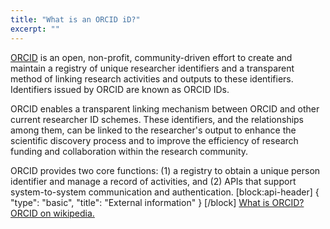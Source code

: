```yaml
---
title: "What is an ORCID iD?"
excerpt: ""
---
```

[ORCID](http://orcid.org) is an open, non-profit, community-driven effort to create and maintain a registry of unique researcher identifiers and a transparent method of linking research activities and outputs to these identifiers.  Identifiers issued by ORCID are known as ORCID IDs.

ORCID enables a transparent linking mechanism between ORCID and other current researcher ID schemes. These identifiers, and the relationships among them, can be linked to the researcher's output to enhance the scientific discovery process and to improve the efficiency of research funding and collaboration within the research community.

ORCID provides two core functions: (1) a registry to obtain a unique person identifier and manage a record of activities, and (2) APIs that support system-to-system communication and authentication. 
[block:api-header]
{
  "type": "basic",
  "title": "External information"
}
[/block]
[What is ORCID?](http://orcid.org/about/what-is-orcid)
[ORCID on wikipedia.](https://en.wikipedia.org/wiki/ORCID)